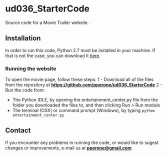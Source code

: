 # ud036_StarterCode
Source code for a Movie Trailer website.

## Installation
In order to run this code, Python 2.7 must be installed in your machine. If that is not the case, you can download it [here](https://www.python.org/downloads/).

### Running the website
To open the movie page, follow these steps:
1 - Download all of the files from the repository at **https://github.com/pperone/ud036_StarterCode**
2 - Run the code from:
* The Python IDLE, by opening the entertainment_center.py file from the folder you downloaded the files to, and then clicking Run > Run module
* The terminal (OSX) or command prompt (Windows), by typing `python entertainment_center.py`

## Contact
If you encounter any problems in running the code, or would like to sugest changes or improvements, e-mail us at **pperone@gmail.com**
